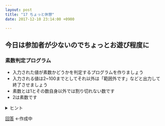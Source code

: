 ```yaml
---
layout: post
title: "17 ちょっと休憩"
date: 2017-12-10 23:14:00 +0900

---
```


## 今日は参加者が少ないのでちょっとお遊び程度に

### 素数判定プログラム

- 入力された値が素数かどうかを判定するプログラムを作りましょう
- 入力される値は2~100までとしてそれ以外は「範囲外です」などと出力して終了させましょう
- 素数とは1とその数自身以外では割り切れない数です
- 2は素数です

<details><summary>ヒント</summary><div>

- なにかカウンター的な変数を用意してみると楽かもしれません
- 割り切れるかを判別するのは剰余算(%)です
- a%b=0ならば割り切れます(あまりが0だから)
- 1で割っても必ずわりきれるので考慮しなくてもいいかもしれません
</div></details>

[回答](https://) ←作成中
